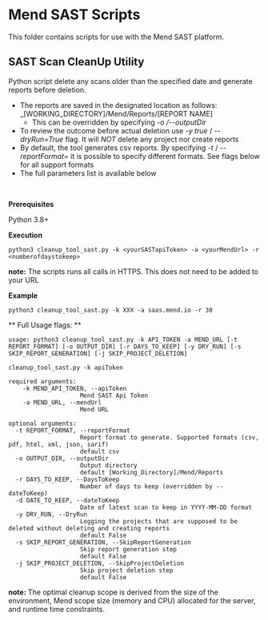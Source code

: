 # Mend SAST Scripts
This folder contains scripts for use with the Mend SAST platform.

## SAST Scan CleanUp Utility

Python script delete any scans older than the specified date and generate reports before deletion.
* The reports are saved in the designated location as follows: _[WORKING_DIRECTORY]/Mend/Reports/[REPORT NAME]
	* This can be overridden by specifying _-o /--outputDir_
* To review the outcome before actual deletion use _-y true_ / _--dryRun=True_ flag. It will _NOT_ delete any project nor create reports 
* By default, the tool generates csv reports. By specifying _-t_ / _--reportFormat=_ it is possible to specify different formats. See flags below for all support formats
* The full parameters list is available below

<br>

**Prerequisites**

Python 3.8+

**Execution**

```
python3 cleanup_tool_sast.py -k <yourSASTapiToken> -a <yourMendUrl> -r <numberofdaystokeep>
```
**note:** The scripts runs all calls in HTTPS. This does not need to be added to your URL

**Example**

```
python3 cleanup_tool_sast.py -k XXX -a saas.mend.io -r 30
```

** Full Usage flags: **
```shell
usage: python3 cleanup_tool_sast.py -k API_TOKEN -a MEND_URL [-t REPORT_FORMAT] [-o OUTPUT_DIR] [-r DAYS_TO_KEEP] [-y DRY_RUN] [-s SKIP_REPORT_GENERATION] [-j SKIP_PROJECT_DELETION]

cleanup_tool_sast.py -k apiToken

required arguments:
	-k MEND_API_TOKEN, --apiToken
                    Mend SAST Api Token
	-a MEND_URL, --mendUrl
                    Mend URL				
					
optional arguments:
  -t REPORT_FORMAT, --reportFormat
                    Report format to generate. Supported formats (csv, pdf, html, xml, json, sarif)
					default csv
  -o OUTPUT_DIR, --outputDir
                    Output directory
					default [Working_Directory]/Mend/Reports
  -r DAYS_TO_KEEP, --DaysToKeep
                    Number of days to keep (overridden by --dateToKeep)
  -d DATE_TO_KEEP, --dateToKeep
                    Date of latest scan to keep in YYYY-MM-DD format
  -y DRY_RUN, --DryRun
                    Logging the projects that are supposed to be deleted without deleting and creating reports
                    default False
  -s SKIP_REPORT_GENERATION, --SkipReportGeneration
                    Skip report generation step
                    default False
  -j SKIP_PROJECT_DELETION, --SkipProjectDeletion
                    Skip project deletion step
                    default False                                                
```

**note:** The optimal cleanup scope is derived from the size of the environment, Mend scope size (memory and CPU) allocated for the server, and runtime time constraints.   